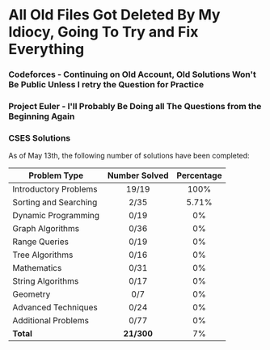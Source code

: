 # All Old Files Got Deleted By My Idiocy, Going To Try and Fix Everything

### Codeforces - Continuing on Old Account, Old Solutions Won't Be Public Unless I retry the Question for Practice

### Project Euler - I'll Probably Be Doing all The Questions from the Beginning Again

### CSES Solutions

As of May 13th, the following number of solutions have been completed:

| Problem Type          | Number Solved |  Percentage |
|-----------------------|:-------------:|:-----------:|
| Introductory Problems |     19/19     |    100%     |
| Sorting and Searching |     2/35      |    5.71%    |
| Dynamic Programming   |     0/19      |     0%      |
| Graph Algorithms      |     0/36      |     0%      |
| Range Queries         |     0/19      |     0%      |
| Tree Algorithms       |     0/16      |     0%      |
| Mathematics           |     0/31      |     0%      |
| String Algorithms     |     0/17      |     0%      |
| Geometry              |     0/7       |     0%      |
| Advanced Techniques   |     0/24      |     0%      |
| Additional Problems   |     0/77      |     0%      |
| **Total**             |  **21/300**   |     7%      |
